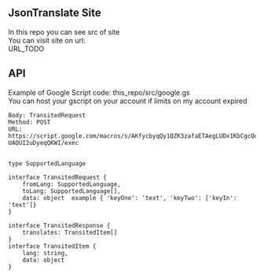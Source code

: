 ## JsonTranslate Site
In this repo you can see src of site  
You can visit site on url:  
URL_TODO
## API
Example of Google Script code: this_repo/src/google.gs  
You can host your gscript on your account if limits on my account expired  
  
```
Body: TransitedRequest  
Method: POST  
URL: https://script.google.com/macros/s/AKfycbyqQy1QZK3zafaETAegLUDx1KbCgcQuphyu-UAQUI2uDyeqQKWI/exec


type SupportedLanguage

interface TransitedRequest {
    fromLang: SupportedLanguage,  
    toLang: SupportedLanguage[],  
    data: object  example { 'keyOne': 'text', 'keyTwo': ['keyIn': 'text']}  
}  

interface TransitedResponse {  
    translates: TransitedItem[]  
}
interface TransitedItem {  
    lang: string,  
    data: object  
}  
```


